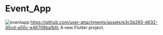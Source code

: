 # Event_App

![eventapp](https://github.com/user-attachments/assets/ef0e31ed-080a-48b5-ad4e-28ba5f5f8092)
https://github.com/user-attachments/assets/e3c5b265-d632-45cd-a50c-e46706ba1bfc
A new Flutter project.
